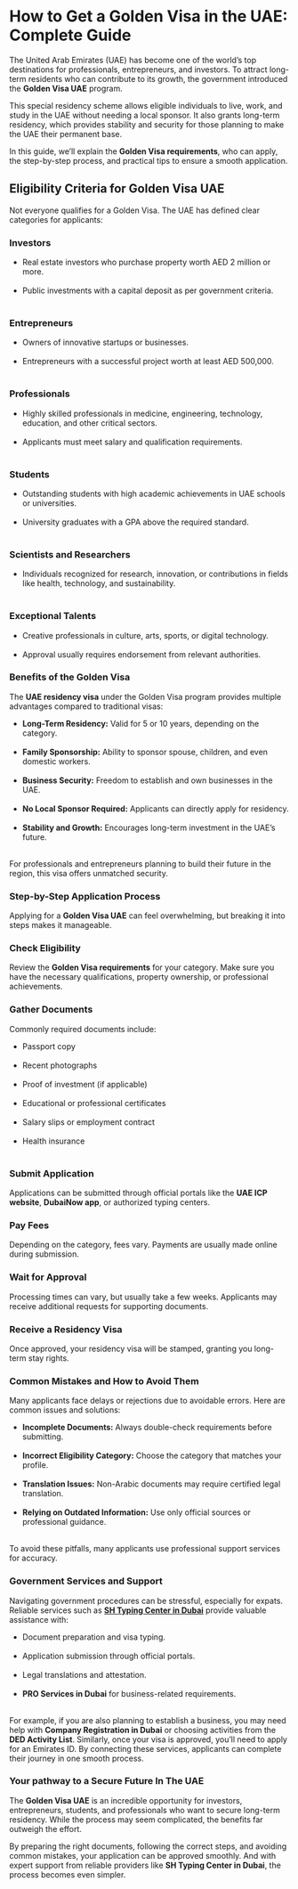 <h1><strong>How to Get a Golden Visa in the UAE: Complete Guide</strong></h1>
<p>The United Arab Emirates (UAE) has become one of the world’s top destinations for professionals, entrepreneurs, and investors. To attract long-term residents who can contribute to its growth, the government introduced the <strong>Golden Visa UAE</strong> program.</p>
<p>This special residency scheme allows eligible individuals to live, work, and study in the UAE without needing a local sponsor. It also grants long-term residency, which provides stability and security for those planning to make the UAE their permanent base.</p>
<p>In this guide, we’ll explain the <strong>Golden Visa requirements</strong>, who can apply, the step-by-step process, and practical tips to ensure a smooth application.</p>
<h2><strong>Eligibility Criteria for Golden Visa UAE</strong></h2>
<p>Not everyone qualifies for a Golden Visa. The UAE has defined clear categories for applicants:</p>
<h3><strong>Investors</strong></h3>
<ul>
<li>Real estate investors who purchase property worth AED 2 million or more.<br /><br /></li>
<li>Public investments with a capital deposit as per government criteria.<br /><br /></li>
</ul>
<h3><strong>Entrepreneurs</strong></h3>
<ul>
<li>Owners of innovative startups or businesses.<br /><br /></li>
<li>Entrepreneurs with a successful project worth at least AED 500,000.<br /><br /></li>
</ul>
<h3><strong>Professionals</strong></h3>
<ul>
<li>Highly skilled professionals in medicine, engineering, technology, education, and other critical sectors.<br /><br /></li>
<li>Applicants must meet salary and qualification requirements.<br /><br /></li>
</ul>
<h3><strong>Students</strong></h3>
<ul>
<li>Outstanding students with high academic achievements in UAE schools or universities.<br /><br /></li>
<li>University graduates with a GPA above the required standard.<br /><br /></li>
</ul>
<h3><strong>Scientists and Researchers</strong></h3>
<ul>
<li>Individuals recognized for research, innovation, or contributions in fields like health, technology, and sustainability.<br /><br /></li>
</ul>
<h3><strong>Exceptional Talents</strong></h3>
<ul>
<li>Creative professionals in culture, arts, sports, or digital technology.<br /><br /></li>
<li>Approval usually requires endorsement from relevant authorities.</li>
</ul>
<h3><strong>Benefits of the Golden Visa</strong></h3>
<p>The <strong>UAE residency visa</strong> under the Golden Visa program provides multiple advantages compared to traditional visas:</p>
<ul>
<li><strong>Long-Term Residency:</strong> Valid for 5 or 10 years, depending on the category.<br /><br /></li>
<li><strong>Family Sponsorship:</strong> Ability to sponsor spouse, children, and even domestic workers.<br /><br /></li>
<li><strong>Business Security:</strong> Freedom to establish and own businesses in the UAE.<br /><br /></li>
<li><strong>No Local Sponsor Required:</strong> Applicants can directly apply for residency.<br /><br /></li>
<li><strong>Stability and Growth:</strong> Encourages long-term investment in the UAE’s future.<br /><br /></li>
</ul>
<p>For professionals and entrepreneurs planning to build their future in the region, this visa offers unmatched security.</p>
<h3><strong>Step-by-Step Application Process</strong></h3>
<p>Applying for a <strong>Golden Visa UAE</strong> can feel overwhelming, but breaking it into steps makes it manageable.</p>
<h3><strong>Check Eligibility</strong></h3>
<p>Review the <strong>Golden Visa requirements</strong> for your category. Make sure you have the necessary qualifications, property ownership, or professional achievements.</p>
<h3><strong>Gather Documents</strong></h3>
<p>Commonly required documents include:</p>
<ul>
<li>Passport copy<br /><br /></li>
<li>Recent photographs<br /><br /></li>
<li>Proof of investment (if applicable)<br /><br /></li>
<li>Educational or professional certificates<br /><br /></li>
<li>Salary slips or employment contract<br /><br /></li>
<li>Health insurance<br /><br /></li>
</ul>
<h3><strong>Submit Application</strong></h3>
<p>Applications can be submitted through official portals like the <strong>UAE ICP website</strong>, <strong>DubaiNow app</strong>, or authorized typing centers.</p>
<h3><strong>Pay Fees</strong></h3>
<p>Depending on the category, fees vary. Payments are usually made online during submission.</p>
<h3><strong>Wait for Approval</strong></h3>
<p>Processing times can vary, but usually take a few weeks. Applicants may receive additional requests for supporting documents.</p>
<h3><strong>Receive a Residency Visa</strong></h3>
<p>Once approved, your residency visa will be stamped, granting you long-term stay rights.</p>
<h3><strong>Common Mistakes and How to Avoid Them</strong></h3>
<p>Many applicants face delays or rejections due to avoidable errors. Here are common issues and solutions:</p>
<ul>
<li><strong>Incomplete Documents:</strong> Always double-check requirements before submitting.<br /><br /></li>
<li><strong>Incorrect Eligibility Category:</strong> Choose the category that matches your profile.<br /><br /></li>
<li><strong>Translation Issues:</strong> Non-Arabic documents may require certified legal translation.<br /><br /></li>
<li><strong>Relying on Outdated Information:</strong> Use only official sources or professional guidance.<br /><br /></li>
</ul>
<p>To avoid these pitfalls, many applicants use professional support services for accuracy.</p>
<h3><strong>Government Services and Support</strong></h3>
<p>Navigating government procedures can be stressful, especially for expats. Reliable services such as <a href="https://shtypingcenter.com/golden-visa/"><strong>SH Typing Center in Dubai</strong></a> provide valuable assistance with:</p>
<ul>
<li>Document preparation and visa typing.<br /><br /></li>
<li>Application submission through official portals.<br /><br /></li>
<li>Legal translations and attestation.<br /><br /></li>
<li><strong>PRO Services in Dubai</strong> for business-related requirements.<br /><br /></li>
</ul>
<p>For example, if you are also planning to establish a business, you may need help with <strong>Company Registration in Dubai</strong> or choosing activities from the <strong>DED Activity List</strong>. Similarly, once your visa is approved, you’ll need to apply for an Emirates ID. By connecting these services, applicants can complete their journey in one smooth process.</p>
<h3><strong>Your pathway to a Secure Future In The UAE</strong></h3>
<p>The <strong>Golden Visa UAE</strong> is an incredible opportunity for investors, entrepreneurs, students, and professionals who want to secure long-term residency. While the process may seem complicated, the benefits far outweigh the effort.</p>
<p>By preparing the right documents, following the correct steps, and avoiding common mistakes, your application can be approved smoothly. And with expert support from reliable providers like <strong>SH Typing Center in Dubai</strong>, the process becomes even simpler.</p>
